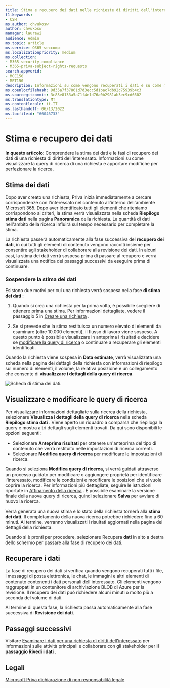```yaml
---
title: Stima e recupero dei dati nelle richieste di diritti dell'interessato
f1.keywords:
- CSH
ms.author: chvukosw
author: chvukosw
manager: laurawi
audience: Admin
ms.topic: article
ms.service: O365-seccomp
ms.localizationpriority: medium
ms.collection:
- M365-security-compliance
- M365-priva-subject-rights-requests
search.appverid:
- MOE150
- MET150
description: Informazioni su come vengono recuperati i dati e su come modificare le impostazioni di ricerca in Richieste di diritti degli interessati Microsoft Priva.
ms.openlocfilehash: 9d35a7f37861d7d3ecc5d1bac7db92c75939b4c3
ms.sourcegitcommit: 3c83e8133a5a71f4e1d76a0b2981ab3ec9cd6602
ms.translationtype: MT
ms.contentlocale: it-IT
ms.lasthandoff: 06/13/2022
ms.locfileid: "66046733"
---
```

# <a name="data-estimate-and-retrieval"></a>Stima e recupero dei dati

**In questo articolo**: Comprendere la stima dei dati e le fasi di recupero dei dati di una richiesta di diritti dell'interessato. Informazioni su come visualizzare la query di ricerca di una richiesta e apportare modifiche per perfezionare la ricerca.

## <a name="data-estimate"></a>Stima dei dati
Dopo aver creato una richiesta, Priva inizia immediatamente a cercare corrispondenze con l'interessato nel contenuto all'interno dell'ambiente Microsoft 365. Dopo aver identificato tutti gli elementi che riteniamo corrispondono ai criteri, la stima verrà visualizzata nella scheda **Riepilogo stima dati** nella pagina **Panoramica** della richiesta. La quantità di dati nell'ambito della ricerca influirà sul tempo necessario per completare la stima.

La richiesta passerà automaticamente alla fase successiva del **recupero dei dati**, in cui tutti gli elementi di contenuto vengono raccolti insieme per consentire agli stakeholder di collaborare alla revisione dei dati. In alcuni casi, la stima dei dati verrà sospesa prima di passare al recupero e verrà visualizzata una notifica dei passaggi successivi da eseguire prima di continuare.

### <a name="pause-in-data-estimate"></a>Sospendere la stima dei dati

Esistono due motivi per cui una richiesta verrà sospesa nella fase **di stima dei dati** :

1. Quando si crea una richiesta per la prima volta, è possibile scegliere di ottenere prima una stima. Per informazioni dettagliate, vedere il passaggio 5 in [Creare una richiesta](subject-rights-requests-create.md#create-a-request) .

2. Se si prevede che la stima restituisca un numero elevato di elementi da esaminare (oltre 10.000 elementi), il flusso di lavoro viene sospeso. A questo punto è possibile visualizzare in anteprima i risultati e decidere se [modificare la query di ricerca](subject-rights-requests-create.md#refining-your-search) o continuare a recuperare gli elementi identificati.

Quando la richiesta viene sospesa in **Data estimate**, verrà visualizzata una scheda nella pagina dei dettagli della richiesta con informazioni di riepilogo sul numero di elementi, il volume, la relativa posizione e un collegamento che consente di **visualizzare i dettagli della query di ricerca**.

![Scheda di stima dei dati.](../media/priva-srr-data-estimate.png)

## <a name="view-and-edit-search-queries"></a>Visualizzare e modificare le query di ricerca

Per visualizzare informazioni dettagliate sulla ricerca della richiesta, selezionare **Visualizza i dettagli della query di ricerca** nella scheda **Riepilogo stima dati** . Viene aperto un riquadro a comparsa che riepiloga la query e mostra altri dettagli sugli elementi trovati. Da qui sono disponibili le opzioni seguenti:

- Selezionare **Anteprima risultati** per ottenere un'anteprima del tipo di contenuto che verrà restituito nelle impostazioni di ricerca correnti.
- Selezionare **Modifica query di ricerca** per modificare le impostazioni di ricerca.

Quando si seleziona **Modifica query di ricerca**, si verrà guidati attraverso un processo guidato per modificare o aggiungere proprietà per identificare l'interessato, modificare le condizioni e modificare le posizioni che si vuole coprire la ricerca. Per informazioni più dettagliate, seguire le istruzioni riportate in [Affinamento della ricerca](subject-rights-requests-create.md#refining-your-search) . È possibile esaminare la versione finale della nuova query di ricerca, quindi selezionare **Salva** per avviare di nuovo la ricerca.

Verrà generata una nuova stima e lo stato della richiesta tornerà alla **stima dei dati**. Il completamento della nuova ricerca potrebbe richiedere fino a 60 minuti. Al termine, verranno visualizzati i risultati aggiornati nella pagina dei dettagli della richiesta.

Quando si è pronti per procedere, selezionare Recupera **dati** in alto a destra dello schermo per passare alla fase di recupero dei dati.

## <a name="retrieve-data"></a>Recuperare i dati

La fase di recupero dei dati si verifica quando vengono recuperati tutti i file, i messaggi di posta elettronica, le chat, le immagini e altri elementi di contenuto contenenti i dati personali dell'interessato. Gli elementi vengono raggruppati in un contenitore di archiviazione BLOB di Azure per la revisione. Il recupero dei dati può richiedere alcuni minuti o molto più a seconda del volume di dati.

Al termine di questa fase, la richiesta passa automaticamente alla fase successiva di **Revisione dei dati**.

## <a name="next-steps"></a>Passaggi successivi

Visitare [Esaminare i dati per una richiesta di diritti dell'interessato](subject-rights-requests-data-review.md) per informazioni sulle attività principali e collaborare con gli stakeholder per **il passaggio Rivedi i dati** .

## <a name="legal-disclaimer"></a>Legali

[Microsoft Priva dichiarazione di non responsabilità legale](priva-disclaimer.md)